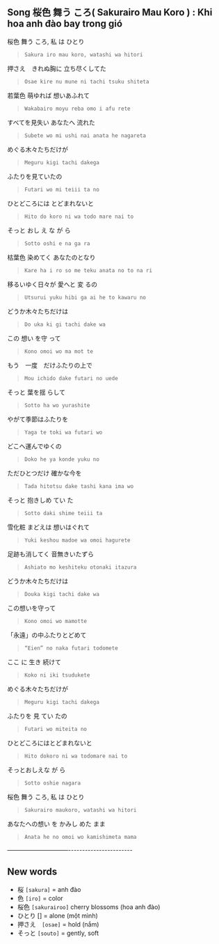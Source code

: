 ## Song 桜色 舞う ころ( Sakurairo Mau Koro ) : Khi hoa anh đào bay trong gió

桜色 舞う ころ, 私 は ひとり
> `Sakura iro mau koro, watashi wa hitori`

押さえ　きれぬ胸に 立ち尽くしてた
> `Osae kire nu mune ni tachi tsuku shiteta`

若葉色 萌ゆれば 想いあふれて
> `Wakabairo moyu reba omo i afu rete`

すべてを見失い あなたへ 流れた
> `Subete wo mi ushi nai anata he nagareta`

めぐる木々たちだけが
> `Meguru kigi tachi dakega`

ふたりを見ていたの 
> `Futari wo mi teiii ta no`

ひとどころには とどまれないと 
> `Hito do koro ni wa todo mare nai to`

そっと おし え な が ら
> `Sotto oshi e na ga ra`

枯葉色 染めてく あなたのとなり
> `Kare ha i ro so me teku anata no to na ri`

移るいゆく日々が 愛へと 変 るの
> `Utsurui yuku hibi ga ai he to kawaru no`

どうか木々たちだけは
> `Do uka ki gi tachi dake wa`

この 想い を守 って
> `Kono omoi wo ma mot te`

もう　一度　だけふたりの上で
> `Mou ichido dake futari no uede`

そっと 葉を揺 らして
> `Sotto ha wo yurashite`

やがて季節はふたりを
> `Yaga te toki wa futari wo`

どこへ運んでゆくの
> `Doko he ya konde yuku no`

ただひとつだけ 確かな今を
> `Tada hitotsu dake tashi kana ima wo`

そっと 抱きしめ てい た
> `Sotto daki shime teiii ta`

雪化粧 まどえは 想いはぐれて 
> `Yuki keshou madoe wa omoi hagurete`

足跡も消してく 音無きいたずら
> `Ashiato mo keshiteku otonaki itazura`

どうか木々たちだけは
> `Douka kigi tachi dake wa`

この想いを守って 
> `Kono omoi wo mamotte`

「永遠」の中ふたりとどめて
> `“Eien” no naka futari todomete`

ここ に 生き 続けて
> `Koko ni iki tsudukete`

めぐる木々たちだけが
> `Meguru kigi tachi dakega`

ふたりを 見 てい たの 
> `Futari wo miteita no`

ひとどころにはとどまれないと
> `Hito dokoro ni wa todomare nai to` 

そっとおしえな が ら
> `Sotto oshie nagara`

桜色 舞う ころ, 私 は ひとり
> `Sakurairo maukoro, watashi wa hitori`

あなたへの想い を かみし めた まま
> `Anata he no omoi wo kamishimeta mama`

——————————-----------------------

## New words
* 桜 `[sakura]` = anh đào
* 色 `[iro]` = color
* 桜色 `[sakurairoo]` cherry blossoms (hoa anh đào)
* ひとり [] = alone (một mình)
* 押さえ　`[osae]` = hold (nắm)
* そっと `[souto]` = gently, soft